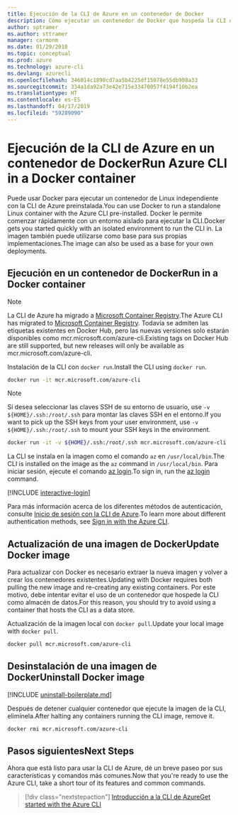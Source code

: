 ```yaml
---
title: Ejecución de la CLI de Azure en un contenedor de Docker
description: Cómo ejecutar un contenedor de Docker que hospeda la CLI de Azure
author: sptramer
ms.author: sttramer
manager: carmonm
ms.date: 01/29/2018
ms.topic: conceptual
ms.prod: azure
ms.technology: azure-cli
ms.devlang: azurecli
ms.openlocfilehash: 346014c1890cd7aa5b4225df15078e55db908a33
ms.sourcegitcommit: 334a1da92a73e42e715e33470057f4194f10b2ea
ms.translationtype: HT
ms.contentlocale: es-ES
ms.lasthandoff: 04/17/2019
ms.locfileid: "59289090"
---
```

# <a name="run-azure-cli-in-a-docker-container"></a><span data-ttu-id="c9fc2-103">Ejecución de la CLI de Azure en un contenedor de Docker</span><span class="sxs-lookup"><span data-stu-id="c9fc2-103">Run Azure CLI in a Docker container</span></span>

<span data-ttu-id="c9fc2-104">Puede usar Docker para ejecutar un contenedor de Linux independiente con la CLI de Azure preinstalada.</span><span class="sxs-lookup"><span data-stu-id="c9fc2-104">You can use Docker to run a standalone Linux container with the Azure CLI pre-installed.</span></span> <span data-ttu-id="c9fc2-105">Docker le permite comenzar rápidamente con un entorno aislado para ejecutar la CLI.</span><span class="sxs-lookup"><span data-stu-id="c9fc2-105">Docker gets you started quickly with an isolated environment to run the CLI in.</span></span> <span data-ttu-id="c9fc2-106">La imagen también puede utilizarse como base para sus propias implementaciones.</span><span class="sxs-lookup"><span data-stu-id="c9fc2-106">The image can also be used as a base for your own deployments.</span></span>

## <a name="run-in-a-docker-container"></a><span data-ttu-id="c9fc2-107">Ejecución en un contenedor de Docker</span><span class="sxs-lookup"><span data-stu-id="c9fc2-107">Run in a Docker container</span></span>

> [!NOTE]
> <span data-ttu-id="c9fc2-108">La CLI de Azure ha migrado a [Microsoft Container Registry](https://azure.microsoft.com/services/container-registry).</span><span class="sxs-lookup"><span data-stu-id="c9fc2-108">The Azure CLI has migrated to [Microsoft Container Registry](https://azure.microsoft.com/services/container-registry).</span></span> <span data-ttu-id="c9fc2-109">Todavía se admiten las etiquetas existentes en Docker Hub, pero las nuevas versiones solo estarán disponibles como mcr.microsoft.com/azure-cli.</span><span class="sxs-lookup"><span data-stu-id="c9fc2-109">Existing tags on Docker Hub are still supported, but new releases will only be available as mcr.microsoft.com/azure-cli.</span></span>

<span data-ttu-id="c9fc2-110">Instalación de la CLI con `docker run`.</span><span class="sxs-lookup"><span data-stu-id="c9fc2-110">Install the CLI using `docker run`.</span></span>

   ```bash
   docker run -it mcr.microsoft.com/azure-cli
   ```

> [!NOTE]
> <span data-ttu-id="c9fc2-111">Si desea seleccionar las claves SSH de su entorno de usuario, use `-v ${HOME}/.ssh:/root/.ssh` para montar las claves SSH en el entorno.</span><span class="sxs-lookup"><span data-stu-id="c9fc2-111">If you want to pick up the SSH keys from your user environment, use `-v ${HOME}/.ssh:/root/.ssh` to mount your SSH keys in the environment.</span></span>
>
> ```bash
> docker run -it -v ${HOME}/.ssh:/root/.ssh mcr.microsoft.com/azure-cli
> ```

<span data-ttu-id="c9fc2-112">La CLI se instala en la imagen como el comando `az` en `/usr/local/bin`.</span><span class="sxs-lookup"><span data-stu-id="c9fc2-112">The CLI is installed on the image as the `az` command in `/usr/local/bin`.</span></span> <span data-ttu-id="c9fc2-113">Para iniciar sesión, ejecute el comando [az login](/cli/azure/reference-index#az-login).</span><span class="sxs-lookup"><span data-stu-id="c9fc2-113">To sign in, run the [az login](/cli/azure/reference-index#az-login) command.</span></span>

[!INCLUDE [interactive-login](includes/interactive-login.md)]

<span data-ttu-id="c9fc2-114">Para más información acerca de los diferentes métodos de autenticación, consulte [Inicio de sesión con la CLI de Azure](authenticate-azure-cli.md).</span><span class="sxs-lookup"><span data-stu-id="c9fc2-114">To learn more about different authentication methods, see [Sign in with the Azure CLI](authenticate-azure-cli.md).</span></span>

## <a name="update-docker-image"></a><span data-ttu-id="c9fc2-115">Actualización de una imagen de Docker</span><span class="sxs-lookup"><span data-stu-id="c9fc2-115">Update Docker image</span></span>

<span data-ttu-id="c9fc2-116">Para actualizar con Docker es necesario extraer la nueva imagen y volver a crear los contenedores existentes.</span><span class="sxs-lookup"><span data-stu-id="c9fc2-116">Updating with Docker requires both pulling the new image and re-creating any existing containers.</span></span> <span data-ttu-id="c9fc2-117">Por este motivo, debe intentar evitar el uso de un contenedor que hospede la CLI como almacén de datos.</span><span class="sxs-lookup"><span data-stu-id="c9fc2-117">For this reason, you should try to avoid using a container that hosts the CLI as a data store.</span></span>

<span data-ttu-id="c9fc2-118">Actualización de la imagen local con `docker pull`.</span><span class="sxs-lookup"><span data-stu-id="c9fc2-118">Update your local image with `docker pull`.</span></span>

```bash
docker pull mcr.microsoft.com/azure-cli
```

## <a name="uninstall-docker-image"></a><span data-ttu-id="c9fc2-119">Desinstalación de una imagen de Docker</span><span class="sxs-lookup"><span data-stu-id="c9fc2-119">Uninstall Docker image</span></span>

[!INCLUDE [uninstall-boilerplate.md](includes/uninstall-boilerplate.md)]

<span data-ttu-id="c9fc2-120">Después de detener cualquier contenedor que ejecute la imagen de la CLI, elimínela.</span><span class="sxs-lookup"><span data-stu-id="c9fc2-120">After halting any containers running the CLI image, remove it.</span></span>

```bash
docker rmi mcr.microsoft.com/azure-cli
```

## <a name="next-steps"></a><span data-ttu-id="c9fc2-121">Pasos siguientes</span><span class="sxs-lookup"><span data-stu-id="c9fc2-121">Next Steps</span></span>

<span data-ttu-id="c9fc2-122">Ahora que está listo para usar la CLI de Azure, dé un breve paseo por sus características y comandos más comunes.</span><span class="sxs-lookup"><span data-stu-id="c9fc2-122">Now that you're ready to use the Azure CLI, take a short tour of its features and common commands.</span></span>

> [!div class="nextstepaction"]
> [<span data-ttu-id="c9fc2-123">Introducción a la CLI de Azure</span><span class="sxs-lookup"><span data-stu-id="c9fc2-123">Get started with the Azure CLI</span></span>](get-started-with-azure-cli.md)

